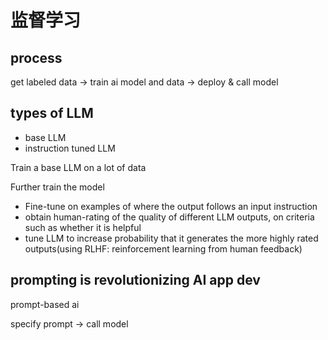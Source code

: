 监督学习
==

## process

get labeled data -> train ai model and data -> deploy & call model

## types of LLM

- base LLM
- instruction tuned LLM

Train a base LLM on a lot of data

Further train the model
- Fine-tune on examples of where the output follows an input instruction
- obtain human-rating of the quality of different LLM outputs, on criteria such as whether it is helpful
- tune LLM to increase probability that it generates the more highly rated outputs(using RLHF: reinforcement 
  learning from human feedback)

## prompting is revolutionizing AI app dev

prompt-based ai

specify prompt -> call model